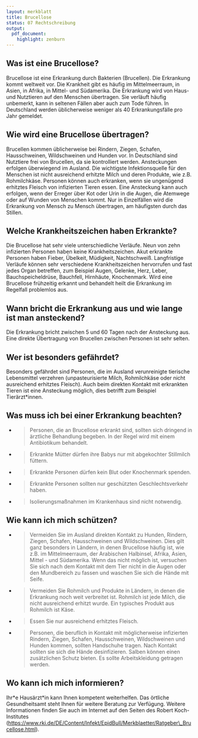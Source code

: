 ```yaml
---
layout: merkblatt
title: Brucellose
status: 07 Rechtschreibung
output:
  pdf_document:
    highlight: zenburn
---
```

 
## Was ist eine Brucellose?

Brucellose ist eine Erkrankung durch Bakterien (Brucellen). Die
Erkrankung kommt weltweit vor. Die Krankheit gibt es häufig im
Mittelmeerraum, in Asien, in Afrika, in Mittel- und Südamerika. Die
Erkrankung wird von Haus- und Nutztieren auf den Menschen übertragen.
Sie verläuft häufig unbemerkt, kann in seltenen Fällen aber auch zum
Tode führen. In Deutschland werden üblicherweise weniger als 40
Erkrankungsfälle pro Jahr gemeldet.

## Wie wird eine Brucellose übertragen?

Brucellen kommen üblicherweise bei Rindern, Ziegen, Schafen,
Hausschweinen, Wildschweinen und Hunden vor. In Deutschland sind
Nutztiere frei von Brucellen, da sie kontrolliert werden. Ansteckungen
erfolgen überwiegend im Ausland. Die wichtigste Infektionsquelle für den
Menschen ist nicht ausreichend erhitzte Milch und deren Produkte, wie
z.B. Rohmilchkäse. Personen können auch erkranken, wenn sie ungenügend
erhitztes Fleisch von infizierten Tieren essen. Eine Ansteckung kann
auch erfolgen, wenn der Erreger über Kot oder Urin in die Augen, die
Atemwege oder auf Wunden von Menschen kommt. Nur in Einzelfällen wird
die Erkrankung von Mensch zu Mensch übertragen, am häufigsten durch das
Stillen.

## Welche Krankheitszeichen haben Erkrankte?

Die Brucellose hat sehr viele unterschiedliche Verläufe. Neun von zehn
infizierten Personen haben keine Krankheitszeichen. Akut erkrankte
Personen haben Fieber, Übelkeit, Müdigkeit, Nachtschweiß. Langfristige
Verläufe können sehr verschiedene Krankheitszeichen hervorrufen und fast
jedes Organ betreffen, zum Beispiel Augen, Gelenke, Herz, Leber,
Bauchspeicheldrüse, Bauchfell, Hirnhäute, Knochenmark. Wird eine
Brucellose frühzeitig erkannt und behandelt heilt die Erkrankung im
Regelfall problemlos aus.

## Wann bricht die Erkrankung aus und wie lange ist man ansteckend?

Die Erkrankung bricht zwischen 5 und 60 Tagen nach der Ansteckung aus.
Eine direkte Übertragung von Brucellen zwischen Personen ist sehr
selten.

## Wer ist besonders gefährdet?

Besonders gefährdet sind Personen, die im Ausland verunreinigte
tierische Lebensmittel verzehren (unpasteurisierte Milch, Rohmilchkäse
oder nicht ausreichend erhitztes Fleisch). Auch beim direkten Kontakt
mit erkrankten Tieren ist eine Ansteckung möglich, dies betrifft zum
Beispiel Tierärzt\*innen.

## Was muss ich bei einer Erkrankung beachten?

  - > Personen, die an Brucellose erkrankt sind, sollten sich dringend
    > in ärztliche Behandlung begeben. In der Regel wird mit einem
    > Antibiotikum behandelt.

  - > Erkrankte Mütter dürfen ihre Babys nur mit abgekochter Stillmilch
    > füttern.

  - > Erkrankte Personen dürfen kein Blut oder Knochenmark spenden.

  - > Erkrankte Personen sollten nur geschützten Geschlechtsverkehr
    > haben.

  - > Isolierungsmaßnahmen im Krankenhaus sind nicht notwendig.

## Wie kann ich mich schützen?

  - > Vermeiden Sie im Ausland direkten Kontakt zu Hunden, Rindern,
    > Ziegen, Schafen, Hausschweinen und Wildschweinen. Dies gilt ganz
    > besonders in Ländern, in denen Brucellose häufig ist, wie z.B. im
    > Mittelmeerraum, der Arabischen Halbinsel, Afrika, Asien, Mittel -
    > und Südamerika. Wenn das nicht möglich ist, versuchen Sie sich
    > nach dem Kontakt mit dem Tier nicht in die Augen oder den
    > Mundbereich zu fassen und waschen Sie sich die Hände mit Seife.

  - > Vermeiden Sie Rohmilch und Produkte in Ländern, in denen die
    > Erkrankung noch weit verbreitet ist. Rohmilch ist jede Milch, die
    > nicht ausreichend erhitzt wurde. Ein typisches Produkt aus
    > Rohmilch ist Käse.

  - > Essen Sie nur ausreichend erhitztes Fleisch.

  - > Personen, die beruflich in Kontakt mit möglicherweise infizierten
    > Rindern, Ziegen, Schafen, Hausschweinen, Wildschweinen und Hunden
    > kommen, sollten Handschuhe tragen. Nach Kontakt sollten sie sich
    > die Hände desinfizieren. Salben können einen zusätzlichen Schutz
    > bieten. Es sollte Arbeitskleidung getragen werden.

## Wo kann ich mich informieren?

Ihr\*e Hausärzt\*in kann Ihnen kompetent weiterhelfen. Das örtliche
Gesundheitsamt steht Ihnen für weitere Beratung zur Verfügung. Weitere
Informationen finden Sie auch im Internet auf den Seiten des Robert
Koch-Institutes
([<span class="underline">https://www.rki.de/DE/Content/Infekt/EpidBull/Merkblaetter/Ratgeber\_Brucellose.html</span>](https://www.rki.de/DE/Content/Infekt/EpidBull/Merkblaetter/Ratgeber_Brucellose.html)).
